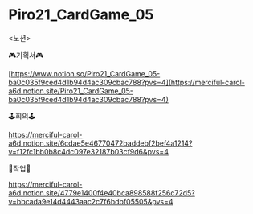# Piro21_CardGame_05

<노션>

🎮기획서🎮

[https://www.notion.so/Piro21_CardGame_05-ba0c035f9ced4d1b94d4ac309cbac788?pvs=4](https://merciful-carol-a6d.notion.site/Piro21_CardGame_05-ba0c035f9ced4d1b94d4ac309cbac788?pvs=4)

🕹️회의🕹️

https://merciful-carol-a6d.notion.site/6cdae5e46770472baddebf2bef4a1214?v=f12fc1bb0b8c4dc097e32187b03cf9d6&pvs=4

🎲작업🎲

https://merciful-carol-a6d.notion.site/4779e1400f4e40bca898588f256c72d5?v=bbcada9e14d4443aac2c7f6bdbf05505&pvs=4
